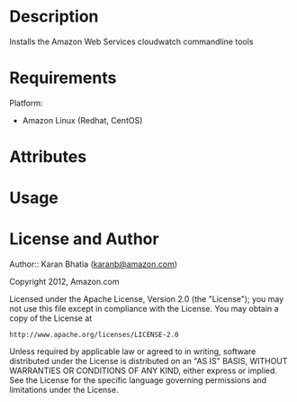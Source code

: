 Description
===========

Installs the Amazon Web Services cloudwatch commandline tools

Requirements
============

Platform:
 * Amazon Linux (Redhat, CentOS)

Attributes
==========

Usage
=====

License and Author
==================

Author:: Karan Bhatia (karanb@amazon.com)

Copyright 2012, Amazon.com

Licensed under the Apache License, Version 2.0 (the "License");
you may not use this file except in compliance with the License.
You may obtain a copy of the License at

    http://www.apache.org/licenses/LICENSE-2.0

Unless required by applicable law or agreed to in writing, software
distributed under the License is distributed on an "AS IS" BASIS,
WITHOUT WARRANTIES OR CONDITIONS OF ANY KIND, either express or implied.
See the License for the specific language governing permissions and
limitations under the License.

